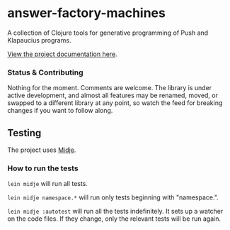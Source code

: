 # answer-factory-machines

A collection of Clojure tools for generative programming of Push and Klapaucius programs.

[View the project documentation here](http://vaguery.github.io/answer-factory-machines/).

### Status & Contributing

Nothing for the moment. Comments are welcome. The library is under active development, and almost all features may be renamed, moved, or swapped to a different library at any point, so watch the feed for breaking changes if you want to follow along.

## Testing

The project uses [Midje](https://github.com/marick/Midje/).

### How to run the tests

`lein midje` will run all tests.

`lein midje namespace.*` will run only tests beginning with "namespace.".

`lein midje :autotest` will run all the tests indefinitely. It sets up a
watcher on the code files. If they change, only the relevant tests will be
run again.
